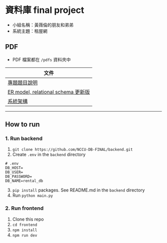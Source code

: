 # 資料庫 final project

- 小組名稱：黃薇倫的朋友和弟弟
- 系統主題：租屋網

## PDF
- PDF 檔案都在 `/pdfs` 資料夾中

| 文件                                                                 |
| ------------------------------------------------------------------ |
| [專題題目說明](pdfs/專題題目說明_0512.pdf)                                          |
| [ER model, relational schema 更新版](pdfs/ER_model_relational_schema_v2.pdf) |
| [系統架構](pdfs/系統架構.pdf) |

---

## How to run
### 1. Run backend
1. `git clone https://github.com/NCCU-DB-FINAL/backend.git`
2. Create `.env` in the `backend` directory
```shell
# .env 
DB_HOST=
DB_USER=
DB_PASSWORD=
DB_NAME=rental_db
```
3. `pip install` packages. See README.md in the `backend` directory
4. Run `python main.py`

### 2. Run frontend
1. Clone this repo
2. `cd frontend`
3. `npm install`
4. `npm run dev`

